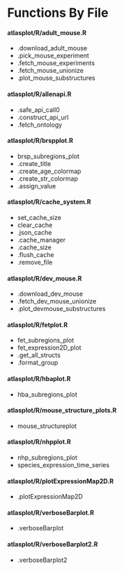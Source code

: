 # Functions By File
#### atlasplot/R/adult_mouse.R
* .download_adult_mouse 
* .pick_mouse_experiment 
* .fetch_mouse_experiments 
* .fetch_mouse_unionize 
* .plot_mouse_substructures 

#### atlasplot/R/allenapi.R
* .safe_api_call0 
* .construct_api_url 
* .fetch_ontology 

#### atlasplot/R/brspplot.R
* brsp_subregions_plot 
* .create_title 
* .create_age_colormap 
* .create_str_colormap 
* .assign_value 

#### atlasplot/R/cache_system.R
* set_cache_size 
* clear_cache 
* .json_cache 
* .cache_manager 
* .cache_size 
* .flush_cache
* .remove_file 

#### atlasplot/R/dev_mouse.R
* .download_dev_mouse 
* .fetch_dev_mouse_unionize 
* .plot_devmouse_substructures 

#### atlasplot/R/fetplot.R
* fet_subregions_plot 
* fet_expression2D_plot 
* .get_all_structs 
* .format_group 

#### atlasplot/R/hbaplot.R
* hba_subregions_plot 

#### atlasplot/R/mouse_structure_plots.R
* mouse_structureplot 

#### atlasplot/R/nhpplot.R
* nhp_subregions_plot 
* species_expression_time_series

#### atlasplot/R/plotExpressionMap2D.R
* .plotExpressionMap2D 

#### atlasplot/R/verboseBarplot.R
* .verboseBarplot 

#### atlasplot/R/verboseBarplot2.R
* .verboseBarplot2 

